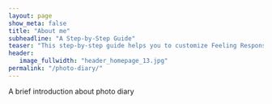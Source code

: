 ```yaml
---
layout: page
show_meta: false
title: "About me"
subheadline: "A Step-by-Step Guide"
teaser: "This step-by-step guide helps you to customize Feeling Responsive to your needs."
header:
   image_fullwidth: "header_homepage_13.jpg"
permalink: "/photo-diary/"
---
```

A brief introduction about photo diary